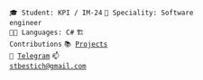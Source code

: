 <code>🎓 Student: KPI / IM-24</code>
<code>👷 Speciality: Software engineer </code><br>
<code>🧑‍💻 Languages: C#</code>
<code>🏗️ Contributions</code>
<code>📚 [Projects](https://github.com/stbestichhh/stbestichhh/blob/main/PROJECTS.md)</code><br>
<code>💬 [Telegram](https://telegram.me/stbestichhh_shh)</code>
<code>📫 [stbestich@gmail.com](mailto:stbestich@gmail.com)</code>
